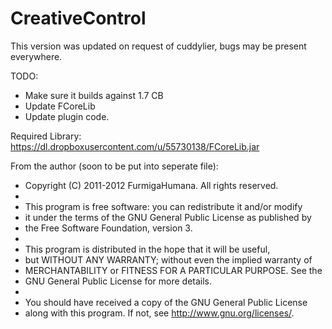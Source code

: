 CreativeControl
===============

This version was updated on request of cuddylier, bugs may be present everywhere.

TODO:
- Make sure it builds against 1.7 CB
- Update FCoreLib
- Update plugin code.

Required Library: https://dl.dropboxusercontent.com/u/55730138/FCoreLib.jar

From the author (soon to be put into seperate file):

 * Copyright (C) 2011-2012 FurmigaHumana.  All rights reserved.
 * 
 * This program is free software: you can redistribute it and/or modify
 * it under the terms of the GNU General Public License as published by
 * the Free Software Foundation,  version 3.
 * 
 * This program is distributed in the hope that it will be useful,
 * but WITHOUT ANY WARRANTY; without even the implied warranty of
 * MERCHANTABILITY or FITNESS FOR A PARTICULAR PURPOSE.  See the
 * GNU General Public License for more details.
 * 
 * You should have received a copy of the GNU General Public License
 * along with this program. If not, see <http://www.gnu.org/licenses/>.
